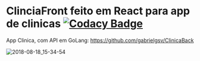 # ClinciaFront feito em React para app de clinicas     [![Codacy Badge](https://api.codacy.com/project/badge/Grade/1cbc69966b194c81a232dca3ea60b2e2)](https://www.codacy.com/app/gabriel.soares.vilela/ClinicaFront?utm_source=github.com&amp;utm_medium=referral&amp;utm_content=gabrielgsv/ClinicaFront&amp;utm_campaign=Badge_Grade)
App Clinica, com API em GoLang: https://github.com/gabrielgsv/ClinicaBack

![2018-08-18_15-34-54](https://user-images.githubusercontent.com/39222640/44302314-4b162180-a2fc-11e8-8f80-b205397c766d.gif)

